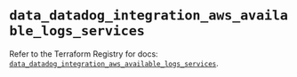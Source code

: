# `data_datadog_integration_aws_available_logs_services`

Refer to the Terraform Registry for docs: [`data_datadog_integration_aws_available_logs_services`](https://registry.terraform.io/providers/datadog/datadog/3.75.0/docs/data-sources/integration_aws_available_logs_services).

